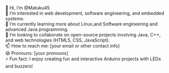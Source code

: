 👋 Hi, I’m @Matuku45  
👀 I’m interested in web development, software engineering, and embedded systems.  
🌱 I’m currently learning more about Linux,and Software engineering and advanced Java programming.  
💞️ I’m looking to collaborate on open-source projects involving Java, C++, and web technologies (HTML5, CSS, JavaScript).  
📫 How to reach me: [your email or other contact info]  
😄 Pronouns: [your pronouns]  
⚡ Fun fact: I enjoy creating fun and interactive Arduino projects with LEDs and buzzers!
